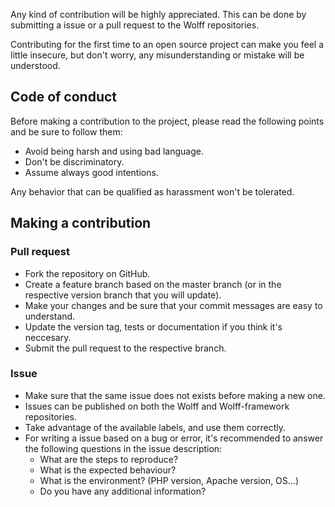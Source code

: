 Any kind of contribution will be highly appreciated. This can be done by submitting a issue or a pull request to the Wolff repositories.

Contributing for the first time to an open source project can make you feel a little insecure, but don't worry, any misunderstanding or mistake will be understood.

## Code of conduct

Before making a contribution to the project, please read the following points and be sure to follow them:

* Avoid being harsh and using bad language.
* Don't be discriminatory.
* Assume always good intentions.

Any behavior that can be qualified as harassment won't be tolerated.

## Making a contribution

### Pull request

* Fork the repository on GitHub.
* Create a feature branch based on the master branch (or in the respective version branch that you will update).
* Make your changes and be sure that your commit messages are easy to understand.
* Update the version tag, tests or documentation if you think it's neccesary.
* Submit the pull request to the respective branch.

### Issue

* Make sure that the same issue does not exists before making a new one.
* Issues can be published on both the Wolff and Wolff-framework repositories.
* Take advantage of the available labels, and use them correctly.
* For writing a issue based on a bug or error, it's recommended to answer the following questions in the issue description: 
    * What are the steps to reproduce? 
    * What is the expected behaviour? 
    * What is the environment? (PHP version, Apache version, OS...) 
    * Do you have any additional information?

